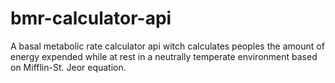 # bmr-calculator-api
A basal metabolic rate calculator api witch calculates peoples the amount of energy expended while at rest in a neutrally temperate environment based on Mifflin-St. Jeor equation.
